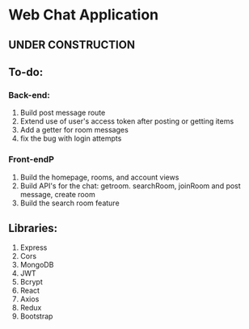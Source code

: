 # Web Chat Application

## UNDER CONSTRUCTION

## To-do:
### Back-end:
1. Build post message route
2. Extend use of user's access token after posting or getting items
3. Add a getter for room messages
4. fix the bug with login attempts

### Front-endP
1. Build the homepage, rooms, and account views
2. Build API's for the chat: getroom. searchRoom, joinRoom  and post message, create room
3. Build the search room feature

## Libraries:
1. Express
2. Cors
3. MongoDB
4. JWT
5. Bcrypt
6. React
7. Axios
8. Redux
9. Bootstrap
